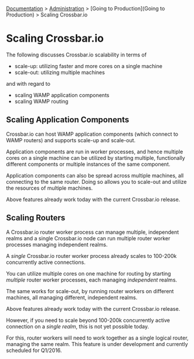 [Documentation](.) > [Administration](Administration) > [Going to Production](Going to Production) > Scaling Crossbar.io

# Scaling Crossbar.io

The following discusses Crossbar.io scalability in terms of

* scale-up: utilizing faster and more cores on a single machine
* scale-out: utilizing multiple machines

and with regard to

* scaling WAMP application components
* scaling WAMP routing

## Scaling Application Components

Crossbar.io can host WAMP application components (which connect to WAMP routers) and supports scale-up and scale-out.

Application components are run in worker processes, and hence multiple cores on a single machine can be utilized by starting multiple, functionally different components or multiple instances of the same component.

Application components can also be spread across multiple machines, all connecting to the same router. Doing so allows you to scale-out and utilize the resources of multiple machines.

Above features already work today with the current Crossbar.io release.

## Scaling Routers

A Crossbar.io router worker process can manage multiple, independent realms and a single Crossbar.io node can run multiple router worker processes managing independent realms.

A *single* Crossbar.io router worker process already scales to 100-200k concurrently active connections.

You can utilize multiple cores on one machine for routing by starting *multiple* router worker processes, each managing *independent* realms.

The same works for scale-out, by running router workers on different machines, all managing different, independent realms.

Above features already work today with the current Crossbar.io release.

However, if you need to scale beyond 100-200k concurrently active connection on a *single realm*, this is not yet possible today.

For this, router workers will need to work together as a single logical router, managing the same realm. This feature is under development and currently scheduled for Q1/2016.
